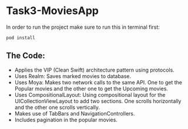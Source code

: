 # Task3-MoviesApp
In order to run the project make sure to run this in terminal first:

`pod install`

## The Code:

- Applies the VIP (Clean Swift) architecture pattern using protocols.
- Uses Realm: Saves marked movies to database.
- Uses Moya: Makes two network calls to the same API. One to get the Popular movies and the other one to get the Upcoming movies.
- Uses CompositionalLayout: Using compositional layout for the UICollectionViewLayout to add two sections. One scrolls horizontally and the other one scrolls vertically.
- Makes use of TabBars and NavigationControllers.
- Includes pagination in the popular movies.
